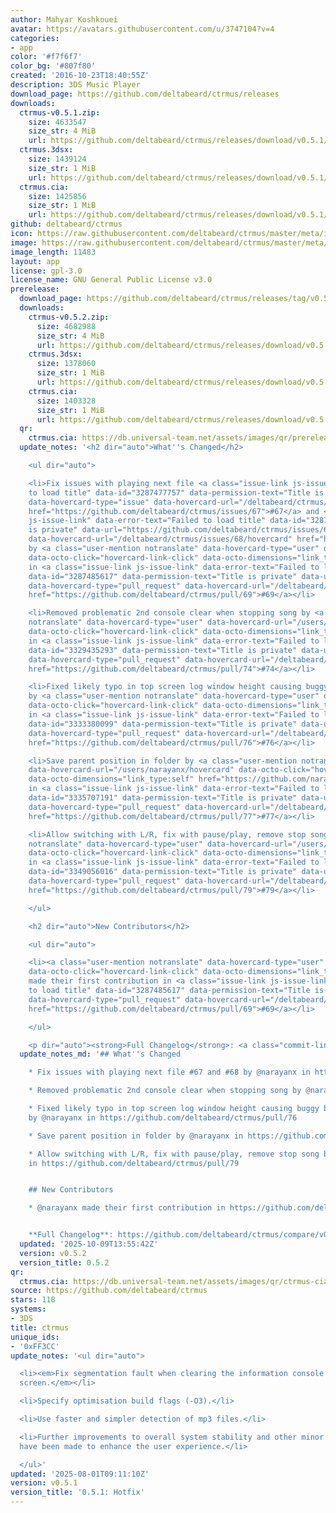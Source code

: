 ```yaml
---
author: Mahyar Koshkouei
avatar: https://avatars.githubusercontent.com/u/3747104?v=4
categories:
- app
color: '#f7f6f7'
color_bg: '#807f80'
created: '2016-10-23T18:40:55Z'
description: 3DS Music Player
download_page: https://github.com/deltabeard/ctrmus/releases
downloads:
  ctrmus-v0.5.1.zip:
    size: 4633547
    size_str: 4 MiB
    url: https://github.com/deltabeard/ctrmus/releases/download/v0.5.1/ctrmus-v0.5.1.zip
  ctrmus.3dsx:
    size: 1439124
    size_str: 1 MiB
    url: https://github.com/deltabeard/ctrmus/releases/download/v0.5.1/ctrmus.3dsx
  ctrmus.cia:
    size: 1425856
    size_str: 1 MiB
    url: https://github.com/deltabeard/ctrmus/releases/download/v0.5.1/ctrmus.cia
github: deltabeard/ctrmus
icon: https://raw.githubusercontent.com/deltabeard/ctrmus/master/meta/icon.png
image: https://raw.githubusercontent.com/deltabeard/ctrmus/master/meta/banner.png
image_length: 11483
layout: app
license: gpl-3.0
license_name: GNU General Public License v3.0
prerelease:
  download_page: https://github.com/deltabeard/ctrmus/releases/tag/v0.5.2
  downloads:
    ctrmus-v0.5.2.zip:
      size: 4682988
      size_str: 4 MiB
      url: https://github.com/deltabeard/ctrmus/releases/download/v0.5.2/ctrmus-v0.5.2.zip
    ctrmus.3dsx:
      size: 1378060
      size_str: 1 MiB
      url: https://github.com/deltabeard/ctrmus/releases/download/v0.5.2/ctrmus.3dsx
    ctrmus.cia:
      size: 1403328
      size_str: 1 MiB
      url: https://github.com/deltabeard/ctrmus/releases/download/v0.5.2/ctrmus.cia
  qr:
    ctrmus.cia: https://db.universal-team.net/assets/images/qr/prerelease/ctrmus-cia.png
  update_notes: '<h2 dir="auto">What''s Changed</h2>

    <ul dir="auto">

    <li>Fix issues with playing next file <a class="issue-link js-issue-link" data-error-text="Failed
    to load title" data-id="3287477757" data-permission-text="Title is private" data-url="https://github.com/deltabeard/ctrmus/issues/67"
    data-hovercard-type="issue" data-hovercard-url="/deltabeard/ctrmus/issues/67/hovercard"
    href="https://github.com/deltabeard/ctrmus/issues/67">#67</a> and <a class="issue-link
    js-issue-link" data-error-text="Failed to load title" data-id="3287483001" data-permission-text="Title
    is private" data-url="https://github.com/deltabeard/ctrmus/issues/68" data-hovercard-type="issue"
    data-hovercard-url="/deltabeard/ctrmus/issues/68/hovercard" href="https://github.com/deltabeard/ctrmus/issues/68">#68</a>
    by <a class="user-mention notranslate" data-hovercard-type="user" data-hovercard-url="/users/narayanx/hovercard"
    data-octo-click="hovercard-link-click" data-octo-dimensions="link_type:self" href="https://github.com/narayanx">@narayanx</a>
    in <a class="issue-link js-issue-link" data-error-text="Failed to load title"
    data-id="3287485617" data-permission-text="Title is private" data-url="https://github.com/deltabeard/ctrmus/issues/69"
    data-hovercard-type="pull_request" data-hovercard-url="/deltabeard/ctrmus/pull/69/hovercard"
    href="https://github.com/deltabeard/ctrmus/pull/69">#69</a></li>

    <li>Removed problematic 2nd console clear when stopping song by <a class="user-mention
    notranslate" data-hovercard-type="user" data-hovercard-url="/users/narayanx/hovercard"
    data-octo-click="hovercard-link-click" data-octo-dimensions="link_type:self" href="https://github.com/narayanx">@narayanx</a>
    in <a class="issue-link js-issue-link" data-error-text="Failed to load title"
    data-id="3329435293" data-permission-text="Title is private" data-url="https://github.com/deltabeard/ctrmus/issues/74"
    data-hovercard-type="pull_request" data-hovercard-url="/deltabeard/ctrmus/pull/74/hovercard"
    href="https://github.com/deltabeard/ctrmus/pull/74">#74</a></li>

    <li>Fixed likely typo in top screen log window height causing buggy behavior/crashing
    by <a class="user-mention notranslate" data-hovercard-type="user" data-hovercard-url="/users/narayanx/hovercard"
    data-octo-click="hovercard-link-click" data-octo-dimensions="link_type:self" href="https://github.com/narayanx">@narayanx</a>
    in <a class="issue-link js-issue-link" data-error-text="Failed to load title"
    data-id="3333380099" data-permission-text="Title is private" data-url="https://github.com/deltabeard/ctrmus/issues/76"
    data-hovercard-type="pull_request" data-hovercard-url="/deltabeard/ctrmus/pull/76/hovercard"
    href="https://github.com/deltabeard/ctrmus/pull/76">#76</a></li>

    <li>Save parent position in folder by <a class="user-mention notranslate" data-hovercard-type="user"
    data-hovercard-url="/users/narayanx/hovercard" data-octo-click="hovercard-link-click"
    data-octo-dimensions="link_type:self" href="https://github.com/narayanx">@narayanx</a>
    in <a class="issue-link js-issue-link" data-error-text="Failed to load title"
    data-id="3335707191" data-permission-text="Title is private" data-url="https://github.com/deltabeard/ctrmus/issues/77"
    data-hovercard-type="pull_request" data-hovercard-url="/deltabeard/ctrmus/pull/77/hovercard"
    href="https://github.com/deltabeard/ctrmus/pull/77">#77</a></li>

    <li>Allow switching with L/R, fix with pause/play, remove stop song by <a class="user-mention
    notranslate" data-hovercard-type="user" data-hovercard-url="/users/narayanx/hovercard"
    data-octo-click="hovercard-link-click" data-octo-dimensions="link_type:self" href="https://github.com/narayanx">@narayanx</a>
    in <a class="issue-link js-issue-link" data-error-text="Failed to load title"
    data-id="3349056016" data-permission-text="Title is private" data-url="https://github.com/deltabeard/ctrmus/issues/79"
    data-hovercard-type="pull_request" data-hovercard-url="/deltabeard/ctrmus/pull/79/hovercard"
    href="https://github.com/deltabeard/ctrmus/pull/79">#79</a></li>

    </ul>

    <h2 dir="auto">New Contributors</h2>

    <ul dir="auto">

    <li><a class="user-mention notranslate" data-hovercard-type="user" data-hovercard-url="/users/narayanx/hovercard"
    data-octo-click="hovercard-link-click" data-octo-dimensions="link_type:self" href="https://github.com/narayanx">@narayanx</a>
    made their first contribution in <a class="issue-link js-issue-link" data-error-text="Failed
    to load title" data-id="3287485617" data-permission-text="Title is private" data-url="https://github.com/deltabeard/ctrmus/issues/69"
    data-hovercard-type="pull_request" data-hovercard-url="/deltabeard/ctrmus/pull/69/hovercard"
    href="https://github.com/deltabeard/ctrmus/pull/69">#69</a></li>

    </ul>

    <p dir="auto"><strong>Full Changelog</strong>: <a class="commit-link" href="https://github.com/deltabeard/ctrmus/compare/v0.5.1...v0.5.2"><tt>v0.5.1...v0.5.2</tt></a></p>'
  update_notes_md: '## What''s Changed

    * Fix issues with playing next file #67 and #68 by @narayanx in https://github.com/deltabeard/ctrmus/pull/69

    * Removed problematic 2nd console clear when stopping song by @narayanx in https://github.com/deltabeard/ctrmus/pull/74

    * Fixed likely typo in top screen log window height causing buggy behavior/crashing
    by @narayanx in https://github.com/deltabeard/ctrmus/pull/76

    * Save parent position in folder by @narayanx in https://github.com/deltabeard/ctrmus/pull/77

    * Allow switching with L/R, fix with pause/play, remove stop song by @narayanx
    in https://github.com/deltabeard/ctrmus/pull/79


    ## New Contributors

    * @narayanx made their first contribution in https://github.com/deltabeard/ctrmus/pull/69


    **Full Changelog**: https://github.com/deltabeard/ctrmus/compare/v0.5.1...v0.5.2'
  updated: '2025-10-09T13:55:42Z'
  version: v0.5.2
  version_title: 0.5.2
qr:
  ctrmus.cia: https://db.universal-team.net/assets/images/qr/ctrmus-cia.png
source: https://github.com/deltabeard/ctrmus
stars: 118
systems:
- 3DS
title: ctrmus
unique_ids:
- '0xFF3CC'
update_notes: '<ul dir="auto">

  <li><em>Fix segmentation fault when clearing the information console on the top
  screen.</em></li>

  <li>Specify optimisation build flags (-O3).</li>

  <li>Use faster and simpler detection of mp3 files.</li>

  <li>Further improvements to overall system stability and other minor adjustments
  have been made to enhance the user experience.</li>

  </ul>'
updated: '2025-08-01T09:11:10Z'
version: v0.5.1
version_title: '0.5.1: Hotfix'
---
```

